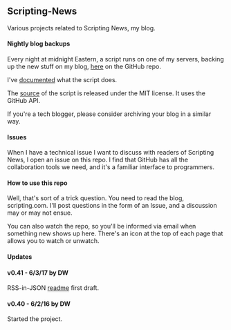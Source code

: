 ## Scripting-News		

Various projects related to Scripting News, my blog. 

#### Nightly blog backups

Every night at midnight Eastern, a script runs on one of my servers, backing up the new stuff on my blog, <a href="https://github.com/scripting/Scripting-News/tree/master/blog">here</a> on the GitHub repo.

I've <a href="http://this.how/scriptingNews/nightlyArchive.opml">documented</a> what the script does. 

The <a href="https://github.com/scripting/oldSchoolNightly/blob/master/oldschoolnightly.js">source</a> of the script is released under the MIT license. It uses the GitHub API.

If you're a tech blogger, please consider archiving your blog in a similar way. 

#### Issues

When I have a technical issue I want to discuss with readers of Scripting News, I open an issue on this repo. I find that GitHub has all the collaboration tools we need, and it's a familiar interface to programmers. 

#### How to use this repo

Well, that's sort of a trick question. You need to read the blog, scripting.com. I'll post questions in the form of an Issue, and a discussion may or may not ensue.

You can also watch the repo, so you'll be informed via email when something new shows up here. There's an icon at the top of each page that allows you to watch or unwatch.

#### Updates

#### v0.41 - 6/3/17 by DW

RSS-in-JSON <a href="https://github.com/scripting/Scripting-News/blob/master/rss-in-json/README.md">readme</a> first draft.

#### v0.40 - 6/2/16 by DW		

Started the project.

